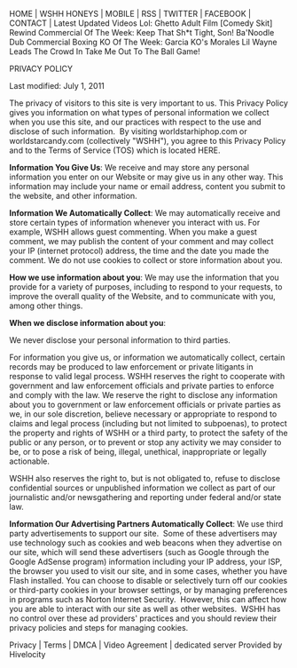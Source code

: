 HOME | WSHH HONEYS | MOBILE | RSS | TWITTER | FACEBOOK | CONTACT | Latest Updated Videos Lol: Ghetto Adult Film \[Comedy Skit\] Rewind Commercial Of The Week: Keep That Sh\*t Tight, Son! Ba'Noodle Dub Commercial Boxing KO Of The Week: Garcia KO's Morales Lil Wayne Leads The Crowd In Take Me Out To The Ball Game!

PRIVACY POLICY

Last modified: July 1, 2011

  

The privacy of visitors to this site is very important to us. This Privacy Policy gives you information on what types of personal information we collect when you use this site, and our practices with respect to the use and disclose of such information.  By visiting worldstarhiphop.com or worldstarcandy.com (collectively "WSHH"), you agree to this Privacy Policy and to the Terms of Service (TOS) which is located HERE.

**Information You Give Us**: We receive and may store any personal information you enter on our Website or may give us in any other way. This information may include your name or email address, content you submit to the website, and other information.

  

**Information We Automatically Collect**: We may automatically receive and store certain types of information whenever you interact with us. For example, WSHH allows guest commenting. When you make a guest comment, we may publish the content of your comment and may collect your IP (internet protocol) address, the time and the date you made the comment. We do not use cookies to collect or store information about you.

  

**How we use information about you**: We may use the information that you provide for a variety of purposes, including to respond to your requests, to improve the overall quality of the Website, and to communicate with you, among other things.

  

**When we disclose information about you**:

  

We never disclose your personal information to third parties.

  

For information you give us, or information we automatically collect, certain records may be produced to law enforcement or private litigants in response to valid legal process. WSHH reserves the right to cooperate with government and law enforcement officials and private parties to enforce and comply with the law. We reserve the right to disclose any information about you to government or law enforcement officials or private parties as we, in our sole discretion, believe necessary or appropriate to respond to claims and legal process (including but not limited to subpoenas), to protect the property and rights of WSHH or a third party, to protect the safety of the public or any person, or to prevent or stop any activity we may consider to be, or to pose a risk of being, illegal, unethical, inappropriate or legally actionable.

  

WSHH also reserves the right to, but is not obligated to, refuse to disclose confidential sources or unpublished information we collect as part of our journalistic and/or newsgathering and reporting under federal and/or state law.

  

**Information Our Advertising Partners Automatically Collect**: We use third party advertisements to support our site.  Some of these advertisers may use technology such as cookies and web beacons when they advertise on our site, which will send these advertisers (such as Google through the Google AdSense program) information including your IP address, your ISP, the browser you used to visit our site, and in some cases, whether you have Flash installed. You can choose to disable or selectively turn off our cookies or third-party cookies in your browser settings, or by managing preferences in programs such as Norton Internet Security.  However, this can affect how you are able to interact with our site as well as other websites.  WSHH has no control over these ad providers' practices and you should review their privacy policies and steps for managing cookies.

  

Privacy | Terms | DMCA | Video Agreement | dedicated server Provided by Hivelocity